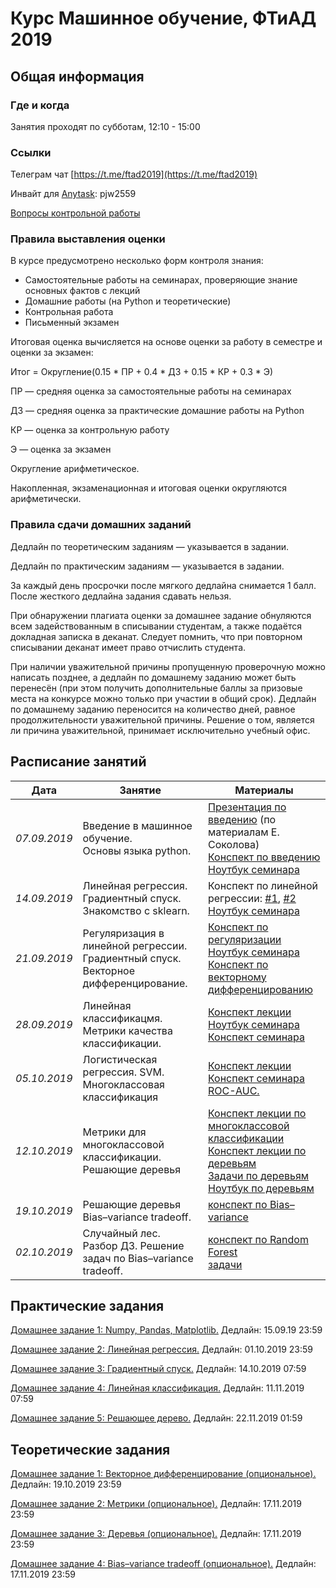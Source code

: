 # Курс Машинное обучение, ФТиАД 2019

## Общая информация

### Где и когда
Занятия проходят по субботам, 12:10 - 15:00

### Ссылки
Телеграм чат [https://t.me/ftad2019](https://t.me/ftad2019)

Инвайт для [Anytask](https://anytask.org): pjw2559

[Вопросы контрольной работы](https://docs.google.com/document/d/1xSaTtFqXkj1hG0Da7lX8GkGn7kaqAxWGYflLLvKf5z0/edit)

### Правила выставления оценки
В курсе предусмотрено несколько форм контроля знания:

- Самостоятельные работы на семинарах, проверяющие знание основных фактов с лекций
- Домашние работы (на Python и теоретические)
- Контрольная работа
- Письменный экзамен

Итоговая оценка вычисляется на основе оценки за работу в семестре и оценки за экзамен:

Итог = Округление(0.15 * ПР + 0.4 * ДЗ + 0.15 * КР + 0.3 * Э)

ПР — средняя оценка за самостоятельные работы на семинарах

ДЗ — средняя оценка за практические домашние работы на Python

КР — оценка за контрольную работу

Э — оценка за экзамен

Округление арифметическое.

Накопленная, экзаменационная и итоговая оценки округляются арифметически.
### Правила сдачи домашних заданий
Дедлайн по теоретическим заданиям — указывается в задании.

Дедлайн по практическим заданиям — указывается в задании.

За каждый день просрочки после мягкого дедлайна снимается 1 балл. После жесткого дедлайна задания сдавать нельзя.

При обнаружении плагиата оценки за домашнее задание обнуляются всем задействованным в списывании студентам, а также подаётся докладная записка в деканат. Следует помнить, что при повторном списывании деканат имеет право отчислить студента.

При наличии уважительной причины пропущенную проверочную можно написать позднее, а дедлайн по домашнему заданию может быть перенесён (при этом получить дополнительные баллы за призовые места на конкурсе можно только при участии в общий срок). Дедлайн по домашнему заданию переносится на количество дней, равное продолжительности уважительной причины. Решение о том, является ли причина уважительной, принимает исключительно учебный офис.

## Расписание занятий

| Дата  | Занятие | Материалы |
| ------------- | ------------- | ------------- |
| *07.09.2019*  | Введение в машинное обучение.<br> Основы языка python. | [Презентация по введению](https://github.com/ftad/ML2018/blob/master/materials/lesson1/lecture_intro.pdf) (по материалам Е. Соколова) <br> [Конспект по введению](https://github.com/esokolov/ml-course-hse/blob/master/2018-fall/lecture-notes/lecture01-intro.pdf) <br> [Ноутбук семинара](https://github.com/ftad/ML2019/blob/master/materials/lesson1/seminar_01.ipynb)|
| *14.09.2019*  | Линейная регрессия.<br>Градиентный спуск.<br> Знакомство с sklearn. | Конспект по линейной регрессии: [#1](https://github.com/esokolov/ml-course-hse/blob/master/2019-fall/lecture-notes/lecture02-linregr.pdf), [#2](https://github.com/esokolov/ml-course-hse/blob/master/2019-fall/lecture-notes/lecture03-linregr.pdf) <br> [Ноутбук семинара](https://github.com/esokolov/ml-course-hse/blob/master/2019-fall/seminars/sem02-sklearn-linreg.ipynb)|
| *21.09.2019*  | Регуляризация в линейной регрессии.<br>Градиентный спуск.<br>Векторное дифференцирование. | [Конспект по регуляризации](https://github.com/esokolov/ml-course-hse/blob/master/2019-fall/lecture-notes/lecture03-linregr.pdf) <br> [Ноутбук семинара](https://github.com/esokolov/ml-course-hse/blob/master/2019-fall/seminars/sem03-linregr-part2.ipynb)<br> [Конспект по векторному дифференцированию](https://github.com/esokolov/ml-course-hse/blob/master/2019-fall/seminars/sem03-linregr-part1.pdf)|
| *28.09.2019*  | Линейная классификацмя.<br>Метрики качества классификации. | [Конспект лекции](https://github.com/esokolov/ml-course-hse/blob/master/2019-fall/lecture-notes/lecture04-linclass.pdf) <br> [Ноутбук семинара](https://github.com/esokolov/ml-course-hse/blob/master/2019-fall/seminars/sem04-features.ipynb)<br>  [Конспект семинара](https://github.com/esokolov/ml-course-hse/blob/master/2019-fall/seminars/sem04-features.pdf)|
|*05.10.2019*  | Логистическая регрессия. SVM.<br> Многоклассовая классификация | [Конспект лекции](https://github.com/esokolov/ml-course-hse/blob/master/2019-fall/lecture-notes/lecture05-linclass.pdf) <br> [Конспект семинара ROC-AUC.](https://github.com/esokolov/ml-course-hse/blob/master/2019-fall/seminars/sem05-linclass-metrics.pdf)|
|*12.10.2019*  | Метрики для многоклассовой классификации.<br> Решающие деревья | [Конспект лекции по многоклассовой классификации](https://github.com/esokolov/ml-course-hse/blob/master/2018-fall/lecture-notes/lecture06-linclass.pdf) <br> [Конспект лекции по деревьям](https://github.com/esokolov/ml-course-hse/blob/master/2018-fall/lecture-notes/lecture07-trees.pdf) <br> [Задачи по деревьям](https://github.com/esokolov/ml-minor-hse/blob/master/colloquium-2017/colloquium_minor_problems_trees.ipynb) <br> [Ноутбук по деревьям](https://github.com/AnastasiaRysmyatova/notebooks/blob/master/decision_trees.ipynb)|
|*19.10.2019*  | Решающие деревья <br> Bias–variance tradeoff. | [конспект по Bias–variance](https://github.com/esokolov/ml-course-hse/blob/master/2018-fall/lecture-notes/lecture08-ensembles.pdf) |
|*02.10.2019*  | Случайный лес. Разбор ДЗ. Решение задач по Bias–variance tradeoff.  | [конспект по Random Forest](https://github.com/esokolov/ml-course-hse/blob/master/2018-fall/lecture-notes/lecture08-ensembles.pdf) <br> [задачи](https://github.com/esokolov/ml-course-hse/blob/master/2019-fall/seminars/sem08-bvd.pdf)|



## Практические задания
[Домашнее задание 1: Numpy, Pandas, Matplotlib.](https://github.com/ftad/ml2019/blob/80dd971bca71bc34ae05c72b62bd295eb27b72a6/materials/homeworks-practice/homework-practice-01.ipynb) Дедлайн: 15.09.19  23:59 

[Домашнее задание 2: Линейная регрессия.](https://github.com/esokolov/ml-course-hse/blob/master/2019-fall/homeworks-practice/homework-practice-02.ipynb) Дедлайн: 01.10.2019 23:59

[Домашнее задание 3: Градиентный спуск.](https://github.com/esokolov/ml-course-hse/blob/master/2019-fall/homeworks-practice/homework-practice-03.ipynb) Дедлайн: 14.10.2019 07:59

[Домашнее задание 4: Линейная классификация.](https://nbviewer.jupyter.org/github/esokolov/ml-course-hse/blob/master/2019-fall/homeworks-practice/homework-practice-04.ipynb) Дедлайн: 11.11.2019 07:59

[Домашнее задание 5: Решающее дерево.](https://github.com/esokolov/ml-course-hse/tree/master/2019-fall/homeworks-practice/homework-practice-05) Дедлайн: 22.11.2019 01:59

## Теоретические задания
[Домашнее задание 1: Векторное дифференцирование (опциональное).](https://github.com/esokolov/ml-course-hse/blob/master/2019-fall/homeworks-theory/homework-theory-01-linregr.pdf) Дедлайн: 19.10.2019 23:59

[Домашнее задание 2: Метрики (опциональное).](https://github.com/esokolov/ml-course-hse/blob/master/2019-fall/homeworks-theory/homework-theory-02-linclass.pdf) Дедлайн: 17.11.2019 23:59

[Домашнее задание 3: Деревья (опциональное).](https://github.com/esokolov/ml-course-hse/blob/master/2019-fall/homeworks-theory/homework-theory-03-trees.pdf) Дедлайн: 17.11.2019 23:59

[Домашнее задание 4: Bias–variance tradeoff (опциональное).](https://github.com/esokolov/ml-course-hse/blob/master/2019-fall/homeworks-theory/homework-theory-04-bvd.pdf) Дедлайн: 17.11.2019 23:59

